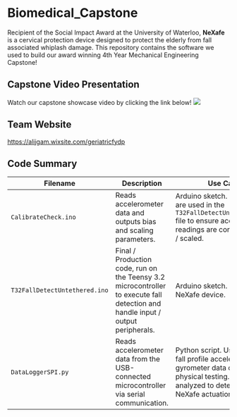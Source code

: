 # Biomedical_Capstone
Recipient of the Social Impact Award at the University of Waterloo, **NeXafe** is a cervical protection device designed to protect the elderly from fall associated whiplash damage. This repository contains the software we used to build our award winning 4th Year Mechanical Engineering Capstone!

## Capstone Video Presentation
Watch our capstone showcase video by clicking the link below!
[![](http://img.youtube.com/vi/IGJ12Pg0zsY/0.jpg)](http://www.youtube.com/watch?v=IGJ12Pg0zsY "NeXafe Capstone Video")

## Team Website
https://alijgam.wixsite.com/geriatricfydp

## Code Summary
| Filename                      | Description                                                         | Use Case                         |
| ----------------------------- | ------------------------------------------------------------------- | -------------------------------- |
| `CalibrateCheck.ino` | Reads accelerometer data and outputs bias and scaling parameters. | Arduino sketch. Parameters are used in the `T32FallDetectUntethered.ino` file to ensure accelerometer readings are correctly biased / scaled. 
| `T32FallDetectUntethered.ino` | Final / Production code, run on the Teensy 3.2 microcontroller to execute fall detection and handle input / output peripherals. | Arduino sketch. Runs on the NeXafe device.
| `DataLoggerSPI.py` | Reads accelerometer data from the USB-connected microcontroller via serial communication. | Python script. Used to log fall profile accelerometer and gyrometer data during physical testing. Data was analyzed to determine NeXafe actuation thresholds.
